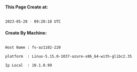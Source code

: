 
   
#### This Page Create at:

```bash

2023-05-28 - 09:20:18 UTC

```

#### Create By Machine:

```bash

Host Name : fv-az1102-220

platform  : Linux-5.15.0-1037-azure-x86_64-with-glibc2.35

Ip Local  : 10.1.0.99

```

